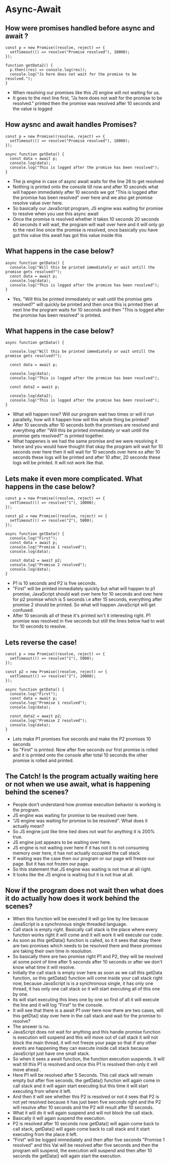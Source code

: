 # Async-Await

## How were promises handled before async and await ?

```
const p = new Promise((resolve, reject) => {
  setTimeout(() => resolve("Promise resolved"), 10000);
});

function getData2() {
  p.then((res) => console.log(res));
  console.log("Js here does not wait for the promise to be resolved.");
}
```
- When resolving our promises like this JS engine will not waiting for us.
- It goes to the next line first, "Js here does not wait for the promise to be resolved." printed then the promise was resolved after 10 seconds and the value is logged  

## How aysnc and await handles Promises?

```
const p = new Promise((resolve, reject) => {
  setTimeout(() => resolve("Promise resolved"), 10000);
});

async function getData() {
  const data = await p;
  console.log(data);
  console.log("This is logged after the promise has been resolved");
}
```
- The js engine in case of async await waits for the line 26 to get resolved
- Nothing is printed onto the console till now and after 10 seconds what will happen immediately after 10 seconds we got "This is logged after the promise has been resolved" over here and we also get promise resolve value over here.
- So basically our JavaScript program, JS engine was waiting for promise to resolve when you use this async await
- Once the promise is resolved whether it takes 10 seconds 20 seconds 40 seconds it will wait, the program will wait over here and it will only go to the next line once the promise is resolved, once basically you have got this value this await has got this value inside this

## What happens in the case below?

```
async function getData() {
  console.log("Will this be printed immediately or wait untill the promise gets resolved?");
  const data = await p;
  console.log(data);
  console.log("This is logged after the promise has been resolved");
}
```
- Yes, "Will this be printed immediately or wait until the promise gets resolved?" will quickly be printed and then once this is printed then at next line the program waits for 10 seconds and then "This is logged after the promise has been resolved" is printed.

## What happens in the case below?
```
async function getData() {

  console.log("Will this be printed immediately or wait untill the promise gets resolved?");

  const data = await p;

  console.log(data);
  console.log("This is logged after the promise has been resolved");

  const data2 = await p;

  console.log(data2);
  console.log("This is logged after the promise has been resolved");
}
```

- What will happen now? Will our program wait two times or will it run parallelly, how will it happen how will this whole thing be printed?
- After 10 seconds after 10 seconds both the promises are resolved and everything after "Will this be printed immediately or wait untill the promise gets resolved?" is printed together.
- What happenes is we had the same promise and we were resolving it twice and you would have thought that okay the program will wait for 10 seconds over here then it will wait for 10 seconds over here so after 10 seconds these logs will be printed and after 10 after, 20 seconds these logs will be printed. It will not work like that.

## Lets make it even more complicated. What happens in the case below?
```
const p = new Promise((resolve, reject) => {
  setTimeout(() => resolve("1"), 10000);
});

const p2 = new Promise((resolve, reject) => {
  setTimeout(() => resolve("2"), 5000);
});

async function getData() {
  console.log("First");
  const data = await p;
  console.log("Promise 1 resolved");
  console.log(data);

  const data2 = await p2;
  console.log("Promise 2 resolved");
  console.log(data);
}
```
- P1 is 10 seconds and P2 is five seconds.
- "First" will be printed immediately quickly but what will happen to p1 promise,  JavaScript should wait over here for 10 seconds and over here for p2 promise which is 5 seconds i.e after 15 seconds, everything after promise 2 should be printed. So what will happen JavaScript will get confused.
- After 10 seconds all of these it's printed isn't it interesting right. P1 promise was resolved in five seconds but still the lines below had to wait for 10 seconds to resolve.

## Lets reverse the case!
```
const p = new Promise((resolve, reject) => {
  setTimeout(() => resolve("1"), 5000);
});

const p2 = new Promise((resolve, reject) => {
  setTimeout(() => resolve("2"), 10000);
});

async function getData() {
  console.log("First");
  const data = await p;
  console.log("Promise 1 resolved");
  console.log(data);

  const data2 = await p2;
  console.log("Promise 2 resolved");
  console.log(data);
}
```
- Lets make P1 promises five seconds and make the P2 promises 10 seconds
- So "First" is printed. Now after five seconds our first promise is rolled and it is printed onto the console after total 10 seconds the other promise is rolled and printed. 

## The Catch! Is the program actually waiting here or not when we use await, what is happening behind the scenes?
- People don't understand how promise execution behavior is working is the program.
- JS engine was waiting for promise to be resolved over here.
- "JS engine was waiting for promise to be resolved". What does it actually mean?
- So JS engine just like time tied does not wait for anything it is 200% true.
- JS engine just appears to be waiting over here.
- JS engine is not waiting over here if it has not it is not consuming memory over here, it has not actually occupied the call stack
- If waiting was the case then our program or our page will freeze our page. But it has not frozen our page.
- So this statement that JS engine was waiting is not true at all right.
- It looks like the JS engine is waiting but it is not true at all.

## Now if the program does not wait then what does it do actually how does it work behind the scenes?
- When this function will be executed it will go line by line because JavaScript is a synchronous single threaded language.
- Call stack is empty right. Basically call stack is the place where every function works right it will come and it will work it will execute our code.
- As soon as this getData() function is called, so it it sees that okay there are two promises which needs to be resolved there and these promises are taking their own time in resolution.
- So basically there are two promise right P1 and P2, they will be resolved at some point of time after 5 seconds after 10 seconds or after we don't know what time it will resolve.
- Initially the call stack is empty over here as soon as we call this getData function, so this getData() function will come inside your call stack right now, because JavaScript is is a synchronous single, it has only one thread, it has only one call stack so it will start executing all of this one by one.
- Its will start executing this lines one by one so first of all it will execute the line and it will log "First" to the console.
- It will see that there is a await P1 over here now there are two cases, will this getDta() stay over here in the call stack and wait for the promise to resolve?
- The answer is no.
- JavaScript does not wait for anything and this handle promise function is execution will suspend and this will move out of call stack it will not block the main thread, it will not freeze your page so that if any other events are happening they can execute inside call stack because JavaScript just have one small stack.
- So when it sees a await function, the function execution suspends. It will wait till this P1 is resolved and once this P1 is resolved then only it will move ahead .
- Here P1 will be resolved after 5 Seconds. This call stack will remain empty but after five seconds, the getData() function will again come in call stack and it will again start executing but this time it will start executing from where it left.
- And then it will see whether this P2 is resolved or not it sees that P2 is not yet resolved because it has just been five seconds right and the P2 will resolve after 10 seconds and the P2 will result after 10 seconds. 
- What it will do it will again suspend and will not block the call stack. 
- Basically it will again suspend the execution.
- P2 is resolved after 10 seconds now getData() will again come back to call stack, getData() will again come back to call stack and it start executing from the place it left.
- "First" will be logged immediately and then after five seconds "Promise 1 resolved" and this Val will be resolved after five seconds and then the program will suspend, the execution will suspend and then after 10 seconds the getData() will again start the execution.

